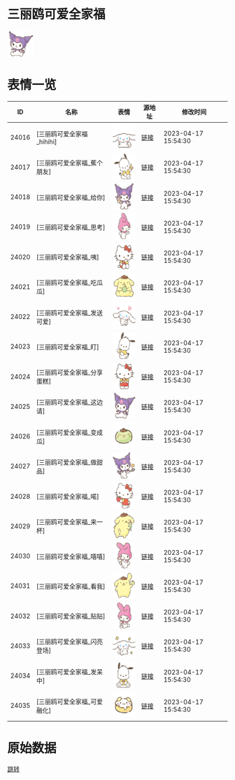 # 三丽鸥可爱全家福

<img src="./cover.png" height="60" alt="cover" />

# 表情一览

|ID|名称|表情|源地址|修改时间|
|----|----|----|----|----|
|24016|[三丽鸥可爱全家福_hihihi]|<img src="./pic/024016_%5B三丽鸥可爱全家福_hihihi%5D.png" height="60" alt="hihihi"/>|[链接](https://i0.hdslb.com/bfs/garb/8730f0c0504aafa38df90b09fd9a6e64ffcab85e.png)|2023-04-17 15:54:30|
|24017|[三丽鸥可爱全家福_蕉个朋友]|<img src="./pic/024017_%5B三丽鸥可爱全家福_蕉个朋友%5D.png" height="60" alt="蕉个朋友"/>|[链接](https://i0.hdslb.com/bfs/garb/65e344f7ad79b0b562286d153a26519222b33ab6.png)|2023-04-17 15:54:30|
|24018|[三丽鸥可爱全家福_给你]|<img src="./pic/024018_%5B三丽鸥可爱全家福_给你%5D.png" height="60" alt="给你"/>|[链接](https://i0.hdslb.com/bfs/garb/5d86515ff1f57661da1e96699b318a881cabd729.png)|2023-04-17 15:54:30|
|24019|[三丽鸥可爱全家福_思考]|<img src="./pic/024019_%5B三丽鸥可爱全家福_思考%5D.png" height="60" alt="思考"/>|[链接](https://i0.hdslb.com/bfs/garb/4f5481dad09b57ea6dea2a8dae5769104a1a81a5.png)|2023-04-17 15:54:30|
|24020|[三丽鸥可爱全家福_咦]|<img src="./pic/024020_%5B三丽鸥可爱全家福_咦%5D.png" height="60" alt="咦"/>|[链接](https://i0.hdslb.com/bfs/garb/f1891be7860b5fb1c52a45903ee3801649024aab.png)|2023-04-17 15:54:30|
|24021|[三丽鸥可爱全家福_吃瓜瓜]|<img src="./pic/024021_%5B三丽鸥可爱全家福_吃瓜瓜%5D.png" height="60" alt="吃瓜瓜"/>|[链接](https://i0.hdslb.com/bfs/garb/6aff292fb441f619809ab431700f6ea926cb515b.png)|2023-04-17 15:54:30|
|24022|[三丽鸥可爱全家福_发送可爱]|<img src="./pic/024022_%5B三丽鸥可爱全家福_发送可爱%5D.png" height="60" alt="发送可爱"/>|[链接](https://i0.hdslb.com/bfs/garb/211d43896185dc945590e21f7358fcaa5e495011.png)|2023-04-17 15:54:30|
|24023|[三丽鸥可爱全家福_盯]|<img src="./pic/024023_%5B三丽鸥可爱全家福_盯%5D.png" height="60" alt="盯"/>|[链接](https://i0.hdslb.com/bfs/garb/35c9bd8a4d532b77647af406f0293c11b01f6716.png)|2023-04-17 15:54:30|
|24024|[三丽鸥可爱全家福_分享蛋糕]|<img src="./pic/024024_%5B三丽鸥可爱全家福_分享蛋糕%5D.png" height="60" alt="分享蛋糕"/>|[链接](https://i0.hdslb.com/bfs/garb/bd20c5d2b808d7def789628f33ec3290f0ae607e.png)|2023-04-17 15:54:30|
|24025|[三丽鸥可爱全家福_这边请]|<img src="./pic/024025_%5B三丽鸥可爱全家福_这边请%5D.png" height="60" alt="这边请"/>|[链接](https://i0.hdslb.com/bfs/garb/a740d516e6683cd7241a966bfdefc97b25f93f66.png)|2023-04-17 15:54:30|
|24026|[三丽鸥可爱全家福_变成瓜]|<img src="./pic/024026_%5B三丽鸥可爱全家福_变成瓜%5D.png" height="60" alt="变成瓜"/>|[链接](https://i0.hdslb.com/bfs/garb/793a144024b14f21ee1f6e82dd96006186b4bf64.png)|2023-04-17 15:54:30|
|24027|[三丽鸥可爱全家福_做甜品]|<img src="./pic/024027_%5B三丽鸥可爱全家福_做甜品%5D.png" height="60" alt="做甜品"/>|[链接](https://i0.hdslb.com/bfs/garb/b8a722490bba2ea5c5280782f7504ef10e3254d8.png)|2023-04-17 15:54:30|
|24028|[三丽鸥可爱全家福_喏]|<img src="./pic/024028_%5B三丽鸥可爱全家福_喏%5D.png" height="60" alt="喏"/>|[链接](https://i0.hdslb.com/bfs/garb/80625d542bc52359758e09adc3b71deea4a864b2.png)|2023-04-17 15:54:30|
|24029|[三丽鸥可爱全家福_来一杯]|<img src="./pic/024029_%5B三丽鸥可爱全家福_来一杯%5D.png" height="60" alt="来一杯"/>|[链接](https://i0.hdslb.com/bfs/garb/f0dfa2ba914f441a58e803aefc01c465b8c59ada.png)|2023-04-17 15:54:30|
|24030|[三丽鸥可爱全家福_嘻嘻]|<img src="./pic/024030_%5B三丽鸥可爱全家福_嘻嘻%5D.png" height="60" alt="嘻嘻"/>|[链接](https://i0.hdslb.com/bfs/garb/88946de80d5431a8b90cc539b1f3d52cd910aeb1.png)|2023-04-17 15:54:30|
|24031|[三丽鸥可爱全家福_看我]|<img src="./pic/024031_%5B三丽鸥可爱全家福_看我%5D.png" height="60" alt="看我"/>|[链接](https://i0.hdslb.com/bfs/garb/c57f51557f3f51411bbdd72d37d072f9948ef4a4.png)|2023-04-17 15:54:30|
|24032|[三丽鸥可爱全家福_贴贴]|<img src="./pic/024032_%5B三丽鸥可爱全家福_贴贴%5D.png" height="60" alt="贴贴"/>|[链接](https://i0.hdslb.com/bfs/garb/5f9ec01bbf990ac1ce1d7f5197052596e1d2f407.png)|2023-04-17 15:54:30|
|24033|[三丽鸥可爱全家福_闪亮登场]|<img src="./pic/024033_%5B三丽鸥可爱全家福_闪亮登场%5D.png" height="60" alt="闪亮登场"/>|[链接](https://i0.hdslb.com/bfs/garb/978f341ca038fad3f46d7ca9f20e2c6eb582d4f8.png)|2023-04-17 15:54:30|
|24034|[三丽鸥可爱全家福_发呆中]|<img src="./pic/024034_%5B三丽鸥可爱全家福_发呆中%5D.png" height="60" alt="发呆中"/>|[链接](https://i0.hdslb.com/bfs/garb/8c70ea5cc5410124d21bc6d1b28038afe5e36619.png)|2023-04-17 15:54:30|
|24035|[三丽鸥可爱全家福_可爱融化]|<img src="./pic/024035_%5B三丽鸥可爱全家福_可爱融化%5D.png" height="60" alt="可爱融化"/>|[链接](https://i0.hdslb.com/bfs/garb/972b0146f1beccba7cadcd75cc74a4b4c2d95f97.png)|2023-04-17 15:54:30|

# 原始数据

[跳转](./raw.json)

